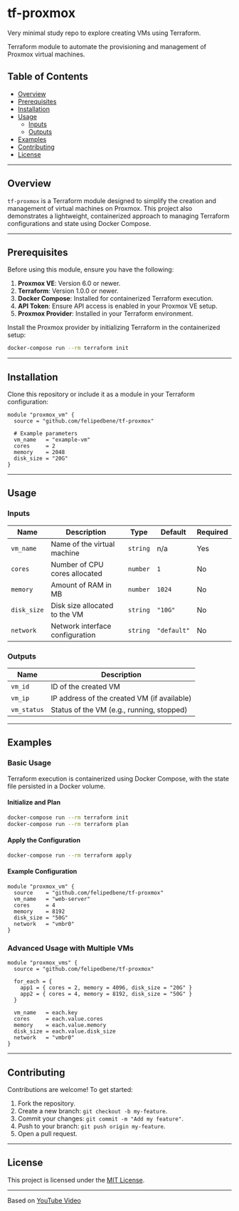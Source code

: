 # tf-proxmox

Very minimal study repo to explore creating VMs using Terraform.

Terraform module to automate the provisioning and management of Proxmox virtual machines.

## Table of Contents

- [Overview](#overview)
- [Prerequisites](#prerequisites)
- [Installation](#installation)
- [Usage](#usage)
  - [Inputs](#inputs)
  - [Outputs](#outputs)
- [Examples](#examples)
- [Contributing](#contributing)
- [License](#license)

---

## Overview

`tf-proxmox` is a Terraform module designed to simplify the creation and management of virtual machines on Proxmox. This project also demonstrates a lightweight, containerized approach to managing Terraform configurations and state using Docker Compose.

---

## Prerequisites

Before using this module, ensure you have the following:

1. **Proxmox VE**: Version 6.0 or newer.
2. **Terraform**: Version 1.0.0 or newer.
3. **Docker Compose**: Installed for containerized Terraform execution.
4. **API Token**: Ensure API access is enabled in your Proxmox VE setup.
5. **Proxmox Provider**: Installed in your Terraform environment.

Install the Proxmox provider by initializing Terraform in the containerized setup:
```bash
docker-compose run --rm terraform init
```

---

## Installation

Clone this repository or include it as a module in your Terraform configuration:
```hcl
module "proxmox_vm" {
  source = "github.com/felipedbene/tf-proxmox"
  
  # Example parameters
  vm_name   = "example-vm"
  cores     = 2
  memory    = 2048
  disk_size = "20G"
}
```

---

## Usage

### Inputs

| Name          | Description                                | Type     | Default     | Required |
|---------------|--------------------------------------------|----------|-------------|----------|
| `vm_name`     | Name of the virtual machine               | `string` | n/a         | Yes      |
| `cores`       | Number of CPU cores allocated             | `number` | `1`         | No       |
| `memory`      | Amount of RAM in MB                       | `number` | `1024`      | No       |
| `disk_size`   | Disk size allocated to the VM             | `string` | `"10G"`     | No       |
| `network`     | Network interface configuration           | `string` | `"default"` | No       |

### Outputs

| Name             | Description                                     |
|------------------|-------------------------------------------------|
| `vm_id`         | ID of the created VM                            |
| `vm_ip`         | IP address of the created VM (if available)     |
| `vm_status`     | Status of the VM (e.g., running, stopped)       |

---

## Examples

### Basic Usage

Terraform execution is containerized using Docker Compose, with the state file persisted in a Docker volume.

#### Initialize and Plan
```bash
docker-compose run --rm terraform init
docker-compose run --rm terraform plan
```

#### Apply the Configuration
```bash
docker-compose run --rm terraform apply
```

#### Example Configuration
```hcl
module "proxmox_vm" {
  source    = "github.com/felipedbene/tf-proxmox"
  vm_name   = "web-server"
  cores     = 4
  memory    = 8192
  disk_size = "50G"
  network   = "vmbr0"
}
```

### Advanced Usage with Multiple VMs

```hcl
module "proxmox_vms" {
  source = "github.com/felipedbene/tf-proxmox"
  
  for_each = {
    app1 = { cores = 2, memory = 4096, disk_size = "20G" }
    app2 = { cores = 4, memory = 8192, disk_size = "50G" }
  }
  
  vm_name   = each.key
  cores     = each.value.cores
  memory    = each.value.memory
  disk_size = each.value.disk_size
  network   = "vmbr0"
}
```

---

## Contributing

Contributions are welcome! To get started:

1. Fork the repository.
2. Create a new branch: `git checkout -b my-feature`.
3. Commit your changes: `git commit -m "Add my feature"`.
4. Push to your branch: `git push origin my-feature`.
5. Open a pull request.

---

## License

This project is licensed under the [MIT License](LICENSE).

---

Based on [YouTube Video](https://www.youtube.com/watch?v=zrhLGAZXQeo)
